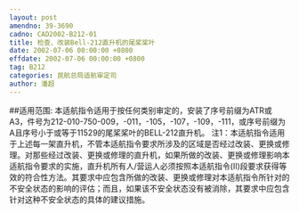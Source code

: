 ```yaml
---
layout: post
amendno: 39-3690
cadno: CAD2002-B212-01
title: 检查、改装Bell-212直升机的尾桨桨叶
date: 2002-07-06 00:00:00 +0800
effdate: 2002-07-06 00:00:00 +0800
tag: B212
categories: 民航总局适航审定司
author: 潘超
---
```


##适用范围:
本适航指令适用于按任何类别审定的，安装了序号前缀为ATR或A3，件号为212-010-750-009，-011，-105，-107，-109，-111，或序号前缀为A且序号小于或等于11529的尾桨桨叶的BELL-212直升机。
注1：本适航指令适用于上述每一架直升机，不管本适航指令要求所涉及的区域是否经过改装、更换或修理。对那些经过改装、更换或修理的直升机，如果所做的改装、更换或修理影响本适航指令要求的实施，直升机所有人/营运人必须按照本适航指令(II)段要求获得等效的符合性方法。其要求中应包含所做的改装、更换或修理对本适航指令所针对的不安全状态的影响的评估；而且，如果该不安全状态没有被消除，其要求中应包含针对这种不安全状态的具体的建议措施。

